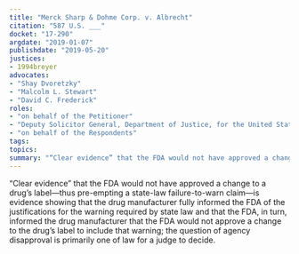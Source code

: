 ```yaml
---
title: "Merck Sharp & Dohme Corp. v. Albrecht"
citation: "587 U.S. ___"
docket: "17-290"
argdate: "2019-01-07"
publishdate: "2019-05-20"
justices:
- 1994breyer
advocates:
- "Shay Dvoretzky"
- "Malcolm L. Stewart"
- "David C. Frederick"
roles:
- "on behalf of the Petitioner"
- "Deputy Solicitor General, Department of Justice, for the United States, as amicus curiae, supporting the Petitioner"
- "on behalf of the Respondents"
tags:
topics:
summary: "“Clear evidence” that the FDA would not have approved a change to a drug’s label—thus pre-empting a state-law failure-to-warn claim—is evidence showing that the drug manufacturer fully informed the FDA of the justifications for the warning required by state law and that the FDA, in turn, informed the drug manufacturer that the FDA would not approve a change to the drug’s label to include that warning; the question of agency disapproval is primarily one of law for a judge to decide."
---
```

“Clear evidence” that the FDA would not have approved a change to a drug’s label—thus pre-empting a state-law failure-to-warn claim—is evidence showing that the drug manufacturer fully informed the FDA of the justifications for the warning required by state law and that the FDA, in turn, informed the drug manufacturer that the FDA would not approve a change to the drug’s label to include that warning; the question of agency disapproval is primarily one of law for a judge to decide.